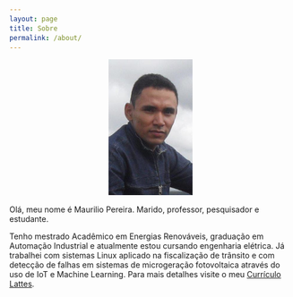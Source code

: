 ```yaml
---
layout: page
title: Sobre
permalink: /about/
---
```


<p align="center">
  <img width="150" height="243" src="/maurilio.png">
</p>

Olá, meu nome é Maurilio Pereira. Marido, professor, pesquisador e estudante.

Tenho mestrado Acadêmico em Energias Renováveis, graduação em Automação Industrial e atualmente estou cursando engenharia elétrica. Já trabalhei com sistemas Linux aplicado na fiscalização de trânsito e com detecção de falhas em sistemas de microgeração fotovoltaica através do uso de IoT e Machine Learning. Para mais detalhes visite o meu [Currículo Lattes](http://lattes.cnpq.br/4913714238139007).
